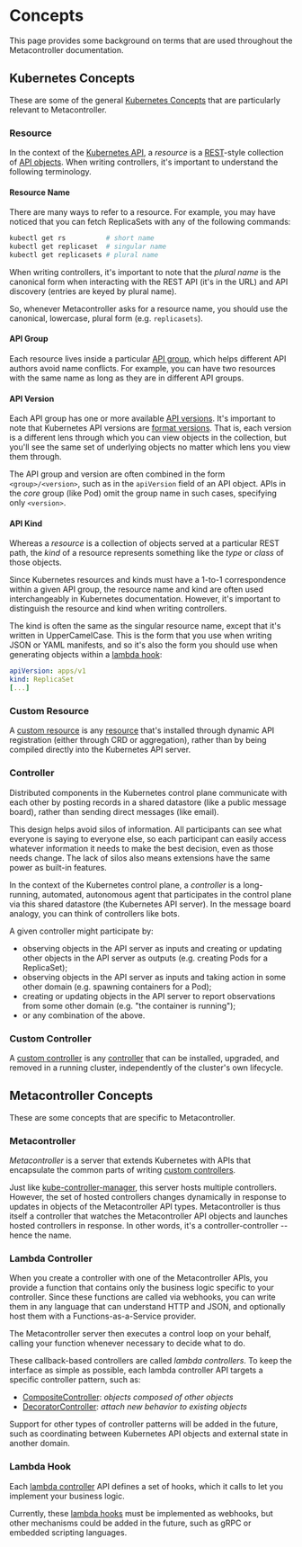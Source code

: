 # Concepts

This page provides some background on terms that are used throughout
the Metacontroller documentation.

## Kubernetes Concepts

These are some of the general [Kubernetes Concepts](https://kubernetes.io/docs/concepts/)
that are particularly relevant to Metacontroller.

### Resource

In the context of the [Kubernetes API][], a *resource* is a [REST][]-style
collection of [API objects][].
When writing controllers, it's important to understand the following terminology.

[Kubernetes API]: https://kubernetes.io/docs/concepts/overview/kubernetes-api/
[REST]: https://en.wikipedia.org/wiki/Representational_state_transfer
[API objects]: https://kubernetes.io/docs/concepts/overview/working-with-objects/kubernetes-objects/

#### Resource Name

There are many ways to refer to a resource.
For example, you may have noticed that you can fetch ReplicaSets with
any of the following commands:

```sh
kubectl get rs          # short name
kubectl get replicaset  # singular name
kubectl get replicasets # plural name
```

When writing controllers, it's important to note that the *plural name*
is the canonical form when interacting with the REST API
(it's in the URL) and API discovery (entries are keyed by plural name).

So, whenever Metacontroller asks for a resource name, you should use the
canonical, lowercase, plural form (e.g. `replicasets`).

#### API Group

Each resource lives inside a particular [API group][], which helps different
API authors avoid name conflicts.
For example, you can have two resources with the same name as long as they are
in different API groups.

[API group]: https://kubernetes.io/docs/concepts/overview/kubernetes-api/#api-groups

#### API Version

Each API group has one or more available [API versions][].
It's important to note that Kubernetes API versions are [format versions][].
That is, each version is a different lens through which you can view objects in the collection,
but you'll see the same set of underlying objects no matter which lens you view them through.

The API group and version are often combined in the form `<group>/<version>`,
such as in the `apiVersion` field of an API object.
APIs in the *core* group (like Pod) omit the group name in such cases,
specifying only `<version>`.

[API versions]: https://kubernetes.io/docs/concepts/overview/kubernetes-api/#api-versioning
[format versions]: https://cloudplatform.googleblog.com/2018/03/API-design-which-version-of-versioning-is-right-for-you.html

#### API Kind

Whereas a *resource* is a collection of objects served at a particular REST path,
the *kind* of a resource represents something like the *type* or *class* of those
objects.

Since Kubernetes resources and kinds must have a 1-to-1 correspondence within
a given API group, the resource name and kind are often used interchangeably
in Kubernetes documentation.
However, it's important to distinguish the resource and kind when writing
controllers.

The kind is often the same as the singular resource name, except that it's
written in UpperCamelCase.
This is the form that you use when writing JSON or YAML manifests,
and so it's also the form you should use when generating objects within a
[lambda hook](#lambda-hook):

```yaml
apiVersion: apps/v1
kind: ReplicaSet
[...]
```

### Custom Resource

A [custom resource][] is any [resource](#resource) that's installed through
dynamic API registration (either through CRD or aggregation),
rather than by being compiled directly into the Kubernetes API server.

[custom resource]: https://kubernetes.io/docs/concepts/api-extension/custom-resources/

### Controller

Distributed components in the Kubernetes control plane communicate with each
other by posting records in a shared datastore (like a public message board),
rather than sending direct messages (like email).

This design helps avoid silos of information. All participants can see what
everyone is saying to everyone else, so each participant can easily access
whatever information it needs to make the best decision, even as those needs change.
The lack of silos also means extensions have the same power as built-in features.

In the context of the Kubernetes control plane, a *controller* is a
long-running, automated, autonomous agent that participates in the
control plane via this shared datastore (the Kubernetes API server).
In the message board analogy, you can think of controllers like bots.

A given controller might participate by:

* observing objects in the API server as inputs and
  creating or updating other objects in the API server as outputs
  (e.g. creating Pods for a ReplicaSet);
* observing objects in the API server as inputs
  and taking action in some other domain
  (e.g. spawning containers for a Pod);
* creating or updating objects in the API server
  to report observations from some other domain
  (e.g. "the container is running");
* or any combination of the above.

### Custom Controller

A [custom controller][] is any [controller](#controller) that can be installed,
upgraded, and removed in a running cluster, independently of the cluster's own
lifecycle.

[custom controller]: https://kubernetes.io/docs/concepts/api-extension/custom-resources/#custom-controllers

## Metacontroller Concepts

These are some concepts that are specific to Metacontroller.

### Metacontroller

*Metacontroller* is a server that extends Kubernetes with APIs that encapsulate
the common parts of writing [custom controllers](#custom-controller).

Just like [kube-controller-manager][], this server hosts multiple controllers.
However, the set of hosted controllers changes dynamically in response to
updates in objects of the Metacontroller API types.
Metacontroller is thus itself a controller that watches the Metacontroller API
objects and launches hosted controllers in response.
In other words, it's a controller-controller -- hence the name.

[kube-controller-manager]: https://kubernetes.io/docs/concepts/overview/components/#kube-controller-manager

### Lambda Controller

When you create a controller with one of the Metacontroller APIs, you provide
a function that contains only the business logic specific to your controller.
Since these functions are called via webhooks, you can write them in any
language that can understand HTTP and JSON, and optionally host them with
a Functions-as-a-Service provider.

The Metacontroller server then executes a control loop on your behalf,
calling your function whenever necessary to decide what to do.

These callback-based controllers are called *lambda controllers*.
To keep the interface as simple as possible, each lambda controller API targets
a specific controller pattern, such as:

* [CompositeController][]: *objects composed of other objects*
* [DecoratorController][]: *attach new behavior to existing objects*

Support for other types of controller patterns will be added in the future,
such as coordinating between Kubernetes API objects and external state
in another domain.

[CompositeController]: ./api/compositecontroller.md
[DecoratorController]: ./api/decoratorcontroller.md

### Lambda Hook

Each [lambda controller](#lambda-controller) API defines a set of hooks,
which it calls to let you implement your business logic.

Currently, these [lambda hooks](./api/hook.md) must be implemented as webhooks,
but other mechanisms could be added in the future,
such as gRPC or embedded scripting languages.
